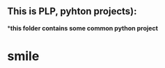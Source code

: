 ## This is PLP, pyhton projects):

***this folder contains some common python project**
# smile <python made easy >
